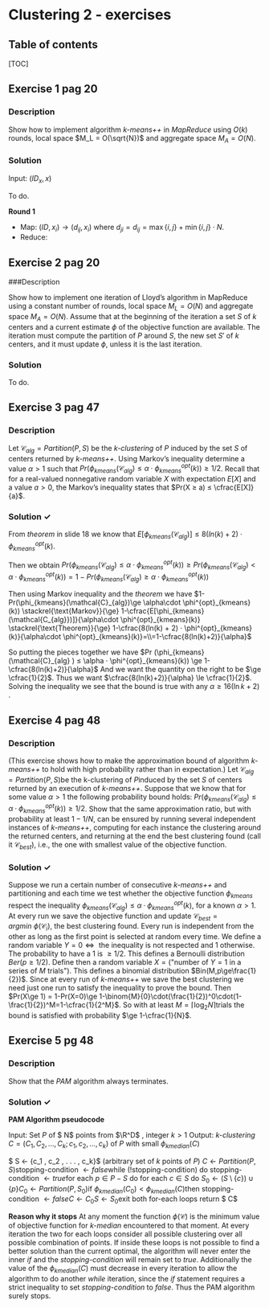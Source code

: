 # Clustering 2 - exercises

## Table of contents

[TOC]

## Exercise 1 pag 20

### Description

Show how to implement algorithm *k-means++* in *MapReduce* using $O(k)​$ rounds, local space $M_L = O(\sqrt{N})​$ and aggregate space $M_A = O (N)​$.

### Solution

Input: $(ID_x, x)$ 

To do.

**Round 1**

- Map: $(ID, x_i) \longrightarrow (d_{ij},x_i)$ where $d_{ji}=d_{ij}=\max{\{i,j\}}+\min{\{i,j\}}\cdot N$.
- Reduce:

## Exercise 2 pag 20

###Description

Show how to implement one iteration of Lloyd’s algorithm in MapReduce using a constant number of rounds, local space $M_L = O(N)$ and aggregate space $M_A = O(N)$. Assume that at the beginning of the iteration a set $S$ of $k$ centers and a current estimate $\phi$ of the objective function are available. The iteration must compute the partition of $P$ around $S$, the new set $S'$ of $k$ centers, and it must update $\phi​$, unless it is the last iteration.

### Solution

To do.

## Exercise 3 pag 47

### Description

Let $\mathcal{C}_{alg} = Partition(P, S)$ be the *k-clustering* of $P$ induced by the set $S$ of centers returned by *k-means++*. 
Using Markov’s inequality determine a value $α > 1$ such that $Pr (\phi_{kmeans}(\mathcal{C}_{alg} ) ≤ \alpha · \phi^{opt}_{kmeans}(k)) \geq 1/2$.
Recall that for a real-valued nonnegative random variable $X$ with expectation $E[X]$ and a value $a > 0$, the Markov’s inequality states that $Pr(X ≥ a) ≤ \cfrac{E[X]}{a}$.

### Solution $\checkmark$

From *theorem* in slide 18 we know that  $E[\phi_{kmeans} (\mathcal{C}_{alg})] ≤ 8(ln(k) + 2) · \phi^{opt}_{kmeans}(k)​$.

Then we obtain $Pr(\phi_{kmeans}(\mathcal{C}_{alg})\le \alpha\cdot \phi^{opt}_{kmeans}(k)) \ge Pr(\phi_{kmeans}(\mathcal{C}_{alg})< \alpha\cdot \phi^{opt}_{kmeans}(k)) = 1-Pr(\phi_{kmeans}(\mathcal{C}_{alg})\ge \alpha\cdot \phi^{opt}_{kmeans}(k)) ​$

Then using Markov inequality and the *theorem* we have
$1-Pr(\phi_{kmeans}(\mathcal{C}_{alg})\ge \alpha\cdot \phi^{opt}_{kmeans}(k)) \stackrel{\text{Markov}}{\ge} 1-\cfrac{E[\phi_{kmeans}(\mathcal{C_{alg}})]}{\alpha\cdot \phi^{opt}_{kmeans}(k)} \stackrel{\text{Theorem}}{\ge} 1-\cfrac{8(ln(k) + 2) · \phi^{opt}_{kmeans}(k)}{\alpha\cdot \phi^{opt}_{kmeans}(k)}=\\=1-\cfrac{8(ln(k)+2)}{\alpha}​$

So putting the pieces together we have  $Pr (\phi_{kmeans}(\mathcal{C}_{alg} ) ≤ \alpha · \phi^{opt}_{kmeans}(k)) \ge 1-\cfrac{8(ln(k)+2)}{\alpha}$
And we want the quantity on the right to be  $\ge \cfrac{1}{2}$. Thus we want $\cfrac{8(ln(k)+2)}{\alpha} \le \cfrac{1}{2}$.
Solving the inequality we see that the bound is true with any  $\alpha \ge 16(\ln{k}+2)​$.

## Exercise 4 pag 48

### Description

(This exercise shows how to make the approximation bound of algorithm *k-means++* to hold with high probability rather than in expectation.)
Let $\mathcal{C}_{alg} = Partition(P, S)​$ be the k-clustering of $P​$ induced by the set $S​$ of centers returned by an execution of *k-means++*. Suppose that we know that for some value $α > 1​$ the following probability bound holds:
$Pr(\phi_{kmeans} (\mathcal{C}_{alg}) ≤ \alpha · \phi^{opt}_{kmeans}(k)) ≥ 1/2​$.
Show that the same approximation ratio, but with probability at least $1 − 1/N​$, can be ensured by running several independent instances of *k-means++*, computing for each instance the clustering around the returned centers, and returning at the end the best clustering found (call it $\mathcal{C}_{best}​$), i.e., the one with smallest value of the objective function.

### Solution $\checkmark$

Suppose we run a certain number of consecutive *k-means++* and partitioning and each time we test whether the objective function $\phi_{kmeans}​$ respect the inequality  $\phi_{kmeans} (\mathcal{C}_{alg}) ≤ \alpha · \phi^{opt}_{kmeans}(k)​$, for a known $\alpha >1​$. At every run we save the objective function and update $\mathcal{C}_{best}=argmin~\phi(\mathcal{C}_i)​$, the best clustering found. Every run is independent from the other as long as the first point is selected at random every time.
We define a random variable $Y=0 \iff​$ the inequality is not respected and 1 otherwise. The probability to have a 1 is $\ge 1/2​$.
This defines a Bernoulli distribution $Ber(p\ge1/2)​$.
Define then a random variable $X=​$("number of $Y=1​$ in a series of $M​$ trials"). This defines a binomial distribution $Bin(M,p\ge\frac{1}{2})​$.
Since at every run of *k-means++* we save the best clustering we need just one run to satisfy the inequality to prove the bound.
Then $Pr(X\ge 1) = 1-Pr(X=0)\ge 1-\binom{M}{0}\cdot(\frac{1}{2})^0\cdot(1-\frac{1}{2})^M=1-\cfrac{1}{2^M}​$.
So with at least $M=\lceil\log_2{N}\rceil​$ trials the bound is satisfied with probability $\ge 1-\cfrac{1}{N}​$.

## Exercise 5 pg 48

### Description

Show that the *PAM* algorithm always terminates.

### Solution $\checkmark$

**PAM Algorithm pseudocode**

Input: Set $P$ of $ N$ points from $\R^D$ , integer $k > 1$
Output: *k-clustering* $C = (C_1 , C_2 , . . . , C_k ; c_1 , c_2 , . . . , c_k )$ of $P$ with small $\phi_{kmedian}(C)$ 

$ S ← \{c_1 , c_2 , . . . , c_k\}​$ (arbitrary set of $k​$ points of $P​$)
$C ← Partition(P, S)​$
stopping-condition $← false​$
while ($!​$stopping-condition​) do
	stopping-condition ​$← true​$
	for each ​$p ∈ P − S​$ do
		for each ​$c ∈ S​$ do ​$S_0 ← (S \setminus \{c\}) ∪ \{p\}​$
			$C_0 ← Partition(P, S_0)​$
			if $\phi_{kmedian} (C_0) < \phi_{kmedian} (C)​$ then
				stopping-condition $← false​$
				$C ← C_0​$
				$S ← S_0​$
				exit both for-each loops
return $ C​$

**Reason why it stops**
At any moment the function $\phi(\mathcal{C})$ is the minimum value of objective function for *k-median* encountered to that moment. At every iteration the two for each loops consider all possible clustering over all possible combination of points. If inside these loops is not possible to find a better solution than the current optimal, the algorithm will never enter the inner *if* and the *stopping-condition* will remain set to $true$.
Additionally the value of the $\phi_{kmedian} (C)$ must decrease in every iteration to allow the algorithm to do another *while* iteration, since the *if* statement requires a strict inequality to set *stopping-condition* to $false​$.
Thus the PAM algorithm surely stops.